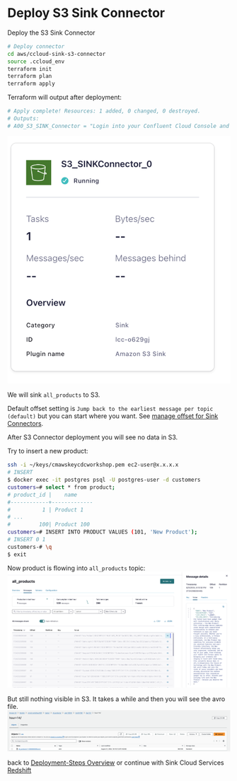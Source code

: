 # Deploy S3 Sink Connector

Deploy the S3 Sink Connector

```bash
# Deploy connector
cd aws/ccloud-sink-s3-connector
source .ccloud_env
terraform init
terraform plan
terraform apply
```

Terraform will output after deployment:

```bash
# Apply complete! Resources: 1 added, 0 changed, 0 destroyed.
# Outputs:
# A00_S3_SINK_Connector = "Login into your Confluent Cloud Console and check in your cluster if S3 Sink Connector is running"
```

![S3 Sink connector is running](img/s3_connector.png)

We will sink `all_products` to S3.

Default offset setting is `Jump back to the earliest message per topic (default)` but you can start where you want. See [manage offset for Sink Connectors](https://docs.confluent.io/cloud/current/connectors/offsets.html?ajs_aid=5ed44563-a71c-44cb-86d1-9ea6632b3d06&ajs_uid=55951#custom-offsets-sink-proc).

After S3 Connector deployment you will see no data in S3.

Try to insert a new product:
```bash
ssh -i ~/keys/cmawskeycdcworkshop.pem ec2-user@x.x.x.x
# INSERT
$ docker exec -it postgres psql -U postgres-user -d customers
customers=# select * from product;
# product_id |    name     
#------------+-------------
#          1 | Product 1
# ...
#         100| Product 100
customers=# INSERT INTO PRODUCT VALUES (101, 'New Product');
# INSERT 0 1
customers-# \q
$ exit
```

Now product is flowing into `all_products` topic:
![new product](img/newproduct.png)

But still nothing visible in S3. It takes a while and then you will see the avro file.
![s3 upload](img/s3upload.png)

back to [Deployment-Steps Overview](../README.md) or continue with Sink Cloud Services [Redshift](../aws-redshift/README.md)
